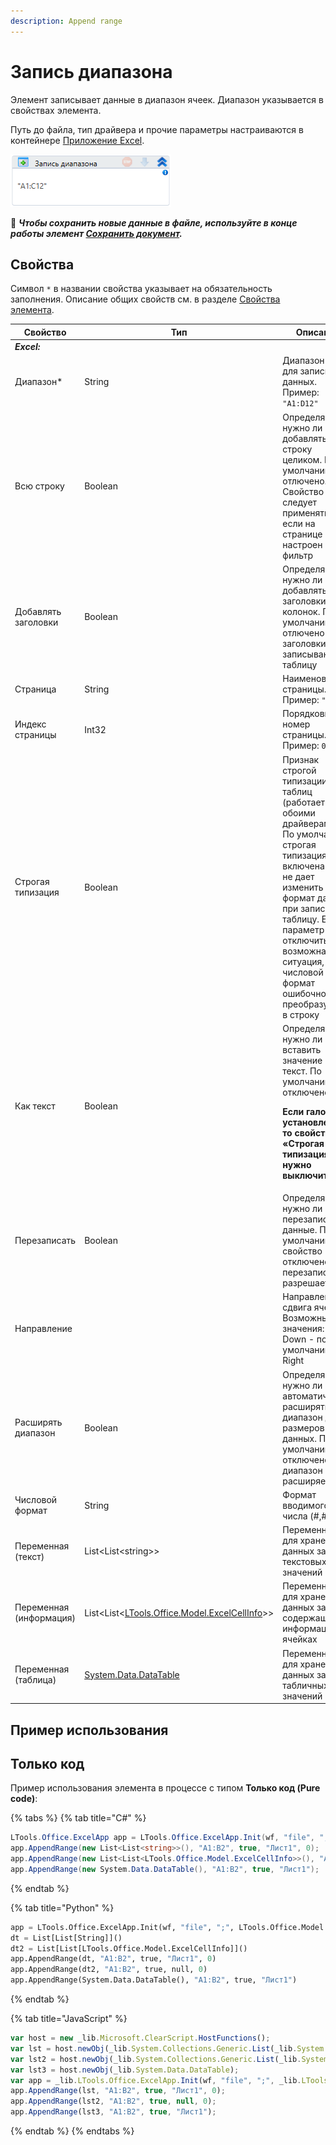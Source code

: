 ```yaml
---
description: Append range
---
```


# Запись диапазона

Элемент записывает данные в диапазон ячеек. Диапазон указывается в свойствах элемента.

Путь до файла, тип драйвера и прочие параметры настраиваются в контейнере [Приложение Excel](https://docs.primo-rpa.ru/primo-rpa/g_elements/el_basic/els_excel/el_excel_app).

![](<../../../.gitbook/assets/image (317).png>)

:small_orange_diamond: ***Чтобы сохранить новые данные в файле, используйте в конце работы элемент [Сохранить документ](https://docs.primo-rpa.ru/primo-rpa/g_elements/el_basic/els_excel/el_excel_save).***


## Свойства

Символ `*` в названии свойства указывает на обязательность заполнения. Описание общих свойств см. в разделе [Свойства элемента](https://docs.primo-rpa.ru/primo-rpa/primo-studio/process/elements#svoistva-elementa).


| Свойство                | Тип                                                                                                      | Описание                                                                                   |
| ----------------------- | -------------------------------------------------------------------------------------------------------- | ------------------------------------------------------------------------------------------ |
| _**Excel:**_             |                                                                                                         |                                                                                                                     |
| Диапазон\*              | String                                                                                                   | Диапазон ячеек для записи данных. Пример: `"A1:D12"`                                                                            |
| Всю строку              | Boolean                                                                                                  | Определяет, нужно ли добавлять строку целиком. По умолчанию отлючено. Свойство следует применять, если на странице Excel настроен фильтр  |
| Добавлять заголовки     | Boolean                                                                                                  | Определяет, нужно ли добавлять заголовки колонок. По умолчанию отлючено - заголовки не записываются в таблицу           |
| Страница                | String                                                                                                   | Наименование страницы. Пример: `"List1"`                                                                    |
| Индекс страницы         | Int32                                                                                                    | Порядковый номер страницы. Пример: `0`                                                                              |
| Строгая типизация       | Boolean                                                                                                  | Признак строгой типизации таблиц (работает с обоими драйверами). По умолчанию строгая типизация включена - это не дает изменить формат данных при записи в таблицу. Если параметр отключить, то возможна ситуация, когда числовой формат ошибочно преобразуется в строку |
| Как текст               | Boolean                                                                                                  | Определяет, нужно ли вставить значение как текст. По умолчанию отключено. <p>**Если галочка установлена, то свойство «Строгая типизация» нужно выключить** </p>|
| Перезаписать            | Boolean                                                                                                  | Определяет, нужно ли перезаписывать данные. По умолчанию свойство отключено - перезапись не разрешается               |
| Направление             |                                                                                                          | Направление сдвига ячеек. Возможные значения: 1) Down - по умолчанию; 2) Right                                        |
| Расширять диапазон      | Boolean                                                                                                  | Определяет, нужно ли автоматически расширять диапазон до размеров данных. По умолчанию отключено - диапазон не расширяется |
| Числовой формат         | String                                                                                                   | Формат вводимого числа (#,#)                                                                                          |
| Переменная (текст)      | List\<List\<string>>                                                                                     | Переменная для хранения данных записи текстовых значений                                                            |
| Переменная (информация) | List\<List<[LTools.Office.Model.ExcelCellInfo](datatypes/excelcellinfo.md)>>                             | Переменная для хранения данных записи, содержащих информацию о ячейках                                              |
| Переменная (таблица)    | [System.Data.DataTable](https://learn.microsoft.com/ru-ru/dotnet/api/system.data.datatable?view=net-7.0) | Переменная для хранения данных записи табличных значений                                                            |

## Пример использования



## Только код

Пример использования элемента в процессе с типом **Только код (Pure code)**:

{% tabs %}
{% tab title="C#" %}
```csharp
LTools.Office.ExcelApp app = LTools.Office.ExcelApp.Init(wf, "file", ";", LTools.Office.Model.InteropTypes.DX);
app.AppendRange(new List<List<string>>(), "A1:B2", true, "Лист1", 0);
app.AppendRange(new List<List<LTools.Office.Model.ExcelCellInfo>>(), "A1:B2", true, null, 0);
app.AppendRange(new System.Data.DataTable(), "A1:B2", true, "Лист1");
```
{% endtab %}

{% tab title="Python" %}
```python
app = LTools.Office.ExcelApp.Init(wf, "file", ";", LTools.Office.Model.InteropTypes.DX)
dt = List[List[String]]()
dt2 = List[List[LTools.Office.Model.ExcelCellInfo]]()
app.AppendRange(dt, "A1:B2", true, "Лист1", 0)
app.AppendRange(dt2, "A1:B2", true, null, 0)
app.AppendRange(System.Data.DataTable(), "A1:B2", true, "Лист1")
```
{% endtab %}

{% tab title="JavaScript" %}
```javascript
var host = new _lib.Microsoft.ClearScript.HostFunctions();
var lst = host.newObj(_lib.System.Collections.Generic.List(_lib.System.Collections.Generic.List(_lib.System.String)));
var lst2 = host.newObj(_lib.System.Collections.Generic.List(_lib.System.Collections.Generic.List(_lib.LTools.Office.Model.ExcelCellInfo)));
var lst3 = host.newObj(_lib.System.Data.DataTable);
var app = _lib.LTools.Office.ExcelApp.Init(wf, "file", ";", _lib.LTools.Office.Model.InteropTypes.DX);
app.AppendRange(lst, "A1:B2", true, "Лист1", 0);
app.AppendRange(lst2, "A1:B2", true, null, 0);
app.AppendRange(lst3, "A1:B2", true, "Лист1");
```
{% endtab %}
{% endtabs %}
